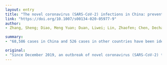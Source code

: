 ```yaml
---
layout: entry
title: "The novel coronavirus (SARS-CoV-2) infections in China: prevention, control and challenges"
link: "https://doi.org/10.1007/s00134-020-05977-9"
author:
- Zhang, Sheng; Diao, Meng Yuan; Duan, Liwei; Lin, Zhaofen; Chen, Dechang

summary:
- "68,586 cases in China and 526 cases in other countries have been identified as having COVID-19. The estimated mortality rate is 3.1% in Wuhan, 2.8% in Hubei Province, 0.6% in other provinces of China, 2.4% in China. Wuhan and other 12 cities have shut down all outbound transportation channels and suspended public transportation. State Council announces both Spring Festival holiday and winter vacation will be extended."

original:
- "Since December 2019, an outbreak of novel coronavirus (SARS-CoV-2) that began from Wuhan, Hubei Province, has rapidly spread to 34 provincial-level divisions of China [1] and 25 countries around the world [2]. Up to February 15, 2020, 68,586 cases in China and 526 cases in other countries have been identified as having COVID-19 (eFigure 1). The estimated mortality rate is 3.1% in Wuhan, 2.8% in Hubei Province, 0.6% in other provinces of China, 2.4% in China and 0.4% in other countries, respectively. Faced with such a grim situation, the Chinese government has taken a series of unprecedented rigorous measures. First, all the 31 provincial-level divisions in China mainland have launched the highest level of responding mechanism for major public health emergency. Second, Wuhan and other 12 cities in Hubei Province have consecutively shut down all outbound transportation channels and suspended public transportation. Third, the State Council announced that both the Spring Festival holiday and winter vacation will be extended. Fourth, two emergency makeshift hospitals (Huoshenshan and Leishenshan hospitals) with a total capacity of 2600 beds were built and more than ten cabin hospitals were renovated with more than 10,000 beds in Wuhan. Fifth, more than 30,000 members from military and public hospitals have successively headed out to Wuhan and other cities in Hubei Province.ER -"
---
```



